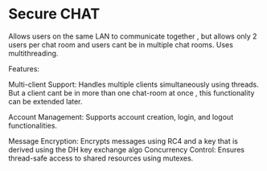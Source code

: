 # Secure CHAT
Allows users on the same LAN to communicate together , but allows only 2 users per chat room and users cant be in multiple chat rooms.
Uses multithreading.

Features:

Multi-client Support: Handles multiple clients simultaneously using threads. But a client cant be in more than one chat-room at once , this functionality can be extended later.

Account Management: Supports account creation, login, and logout functionalities.

Message Encryption: Encrypts messages using RC4 and a key that is derived using the DH key exchange algo
Concurrency Control: Ensures thread-safe access to shared resources using mutexes.
